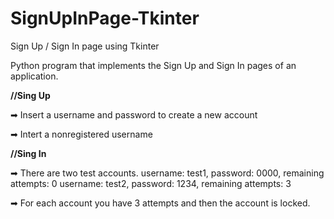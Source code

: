 # SignUpInPage-Tkinter
Sign Up / Sign In page using Tkinter

Python program that implements the Sign Up and Sign In pages of an application.

**//Sing Up**

➡ Insert a username and password to create a new account

➡ Intert a nonregistered username

**//Sing In**

➡ There are two test accounts.
username: test1, password: 0000, remaining attempts: 0
username: test2, password: 1234, remaining attempts: 3

➡ For each account you have 3 attempts and then the account is locked.
